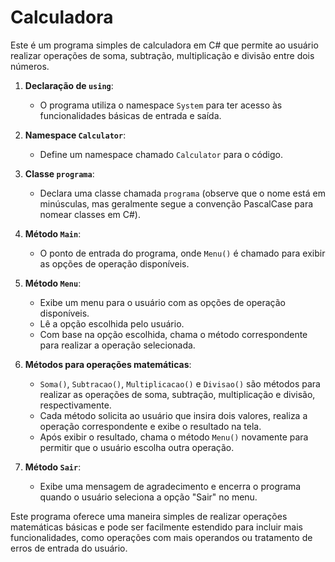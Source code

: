 # Calculadora

 
Este é um programa simples de calculadora em C# que permite ao usuário realizar operações de soma, subtração, multiplicação e divisão entre dois números.

1. **Declaração de `using`**:
   - O programa utiliza o namespace `System` para ter acesso às funcionalidades básicas de entrada e saída.

2. **Namespace `Calculator`**:
   - Define um namespace chamado `Calculator` para o código.

3. **Classe `programa`**:
   - Declara uma classe chamada `programa` (observe que o nome está em minúsculas, mas geralmente segue a convenção PascalCase para nomear classes em C#).

4. **Método `Main`**:
   - O ponto de entrada do programa, onde `Menu()` é chamado para exibir as opções de operação disponíveis.

5. **Método `Menu`**:
   - Exibe um menu para o usuário com as opções de operação disponíveis.
   - Lê a opção escolhida pelo usuário.
   - Com base na opção escolhida, chama o método correspondente para realizar a operação selecionada.

6. **Métodos para operações matemáticas**:
   - `Soma()`, `Subtracao()`, `Multiplicacao()` e `Divisao()` são métodos para realizar as operações de soma, subtração, multiplicação e divisão, respectivamente.
   - Cada método solicita ao usuário que insira dois valores, realiza a operação correspondente e exibe o resultado na tela.
   - Após exibir o resultado, chama o método `Menu()` novamente para permitir que o usuário escolha outra operação.

7. **Método `Sair`**:
   - Exibe uma mensagem de agradecimento e encerra o programa quando o usuário seleciona a opção "Sair" no menu.

Este programa oferece uma maneira simples de realizar operações matemáticas básicas e pode ser facilmente estendido para incluir mais funcionalidades, como operações com mais operandos ou tratamento de erros de entrada do usuário.
